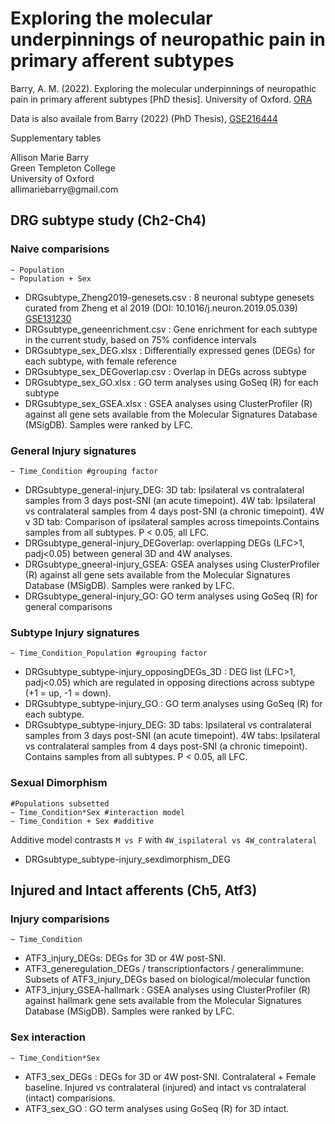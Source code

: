 # Exploring the molecular underpinnings of neuropathic pain in primary afferent subtypes

Barry, A. M. (2022). Exploring the molecular underpinnings of neuropathic pain in primary afferent subtypes [PhD thesis]. University of Oxford. [ORA](https://ora.ox.ac.uk/objects/uuid:c4348f6e-eaa5-4eaa-91a8-a07a86563ad4)

Data is also availale from Barry (2022) (PhD Thesis), [GSE216444](https://www.ncbi.nlm.nih.gov/geo/query/acc.cgi?acc=GSE216444)

Supplementary tables  

<p>Allison Marie Barry <br>
Green Templeton College <br>
University of Oxford <br>
allimariebarry@gmail.com </p>

## DRG subtype study (Ch2-Ch4)
### Naive comparisions  
```
~ Population
~ Population + Sex
```
* DRGsubtype_Zheng2019-genesets.csv : 8 neuronal subtype genesets curated from Zheng et al 2019 (DOI: 10.1016/j.neuron.2019.05.039) [GSE131230][1]  
* DRGsubtype_geneenrichment.csv : Gene enrichment for each subtype in the current study, based on 75% confidence intervals  
* DRGsubtype_sex_DEG.xlsx : Differentially expressed genes (DEGs) for each subtype, with female reference  
* DRGsubtype_sex_DEGoverlap.csv : Overlap in DEGs across subtype  
* DRGsubtype_sex_GO.xlsx : GO term analyses using GoSeq (R) for each subtype  
* DRGsubtype_sex_GSEA.xlsx : GSEA analyses using ClusterProfiler (R) against all gene sets available from the Molecular Signatures Database (MSigDB). Samples were ranked by LFC. 


### General Injury signatures  
```
~ Time_Condition #grouping factor
```
* DRGsubtype_general-injury_DEG: 3D tab: Ipsilateral vs contralateral samples from 3 days post-SNI (an acute timepoint). 4W tab: Ipsilateral vs contralateral samples from 4 days post-SNI (a chronic timepoint). 4W v 3D tab: Comparison of ipsilateral samples across timepoints.Contains samples from all subtypes. P < 0.05, all LFC.  
* DRGsubtype_general-injury_DEGoverlap: overlapping DEGs (LFC>1, padj<0.05) between general 3D and 4W analyses.
* DRGsubtype_gneeral-injury_GSEA: GSEA analyses using ClusterProfiler (R) against all gene sets available from the Molecular Signatures Database (MSigDB). Samples were ranked by LFC.
* DRGsubtype_general-injury_GO: GO term analyses using GoSeq (R) for general comparisons

### Subtype Injury signatures  
```
~ Time_Condition_Population #grouping factor
```
* DRGsubtype_subtype-injury_opposingDEGs_3D : DEG list (LFC>1, padj<0.05) which are regulated in opposing directions across subtype (+1 = up, -1 = down).
* DRGsubtype_subtype-injury_GO : GO term analyses using GoSeq (R) for each subtype.
* DRGsubtype_subtype-injury_DEG: 3D tabs: Ipsilateral vs contralateral samples from 3 days post-SNI (an acute timepoint). 4W tabs: Ipsilateral vs contralateral samples from 4 days post-SNI (a chronic timepoint). Contains samples from all subtypes. P < 0.05, all LFC.  


### Sexual Dimorphism  
```
#Populations subsetted
~ Time_Condition*Sex #interaction model
~ Time_Condition + Sex #additive 

```
Additive model contrasts `M vs F` with `4W_ispilateral vs 4W_contralateral`

* DRGsubtype_subtype-injury_sexdimorphism_DEG


## Injured and Intact afferents (Ch5, Atf3)
### Injury comparisions  
```
~ Time_Condition
```
* ATF3_injury_DEGs: DEGs for 3D or 4W post-SNI.
* ATF3_generegulation_DEGs / transcriptionfactors / generalimmune: Subsets of ATF3_injury_DEGs based on biological/molecular function
* ATF3_injury_GSEA-hallmark : GSEA analyses using ClusterProfiler (R) against hallmark gene sets available from the Molecular Signatures Database (MSigDB). Samples were ranked by LFC.

### Sex interaction
```
~ Time_Condition*Sex
```
* ATF3_sex_DEGs : DEGs for 3D or 4W post-SNI. Contralateral + Female baseline. Injured vs contralateral (injured) and intact vs contralateral (intact) comparisions.
* ATF3_sex_GO : GO term analyses using GoSeq (R) for 3D intact.

[1]: https://www.ncbi.nlm.nih.gov/geo/query/acc.cgi?acc=GSE131230 "GSE131230"



